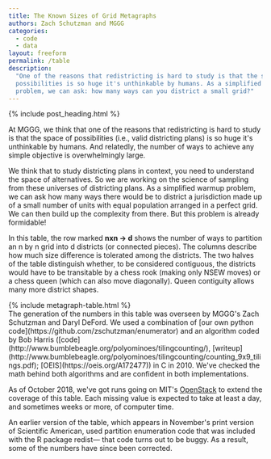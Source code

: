 ```yaml
---
title: The Known Sizes of Grid Metagraphs
authors: Zach Schutzman and MGGG
categories:
  - code
  - data
layout: freeform
permalink: /table
description:
  "One of the reasons that redistricting is hard to study is that the space of
  possibilities is so huge it's unthinkable by humans. As a simplified warmup
  problem, we can ask: how many ways can you district a small grid?"
---
```


<div class="l-content l-center" markdown="1">

{% include post_heading.html %}

At MGGG, we think that one of the reasons that redistricting is hard to study is
that the space of possibilities (i.e., valid districting plans) is so huge it's
unthinkable by humans. And relatedly, the number of ways to achieve any simple
objective is overwhelmingly large.

We think that to study districting plans in context, you need to understand the
space of alternatives. So we are working on the science of sampling from these
universes of districting plans. As a simplified warmup problem, we can ask how
many ways there would be to district a jurisdiction made up of a small number of
units with equal population arranged in a perfect grid. We can then build up the
complexity from there. But this problem is already formidable!

In this table, the row marked **nxn → d** shows the number of ways to partition
an n by n grid into d districts (or connected pieces). The columns describe how
much size difference is tolerated among the districts. The two halves of the
table distinguish whether, to be considered contiguous, the districts would have
to be transitable by a chess rook (making only NSEW moves) or a chess queen
(which can also move diagonally). Queen contiguity allows many more district
shapes.

</div>{% include metagraph-table.html %}<div class="l-center l-content" markdown="1">
The generation of the numbers in this table was overseen by MGGG's Zach Schutzman and Daryl DeFord. We used a combination of [our own python code](https://github.com/zschutzman/enumerator) and an algorithm coded by Bob Harris ([code](http://www.bumblebeagle.org/polyominoes/tilingcounting/), [writeup](http://www.bumblebeagle.org/polyominoes/tilingcounting/counting_9x9_tilings.pdf); [OEIS](https://oeis.org/A172477)) in C in 2010. We've checked the math behind both algorithms and are confident in both implementations.

As of October 2018, we've got runs going on MIT's
[OpenStack](https://tig.csail.mit.edu/shared-computing/open-stack/) to extend
the coverage of this table. Each missing value is expected to take at least a
day, and sometimes weeks or more, of computer time.

An earlier version of the table, which appears in November's print version of
Scientific American, used partition enumeration code that was included with the
R package redist— that code turns out to be buggy. As a result, some of the
numbers have since been corrected.

</div>
